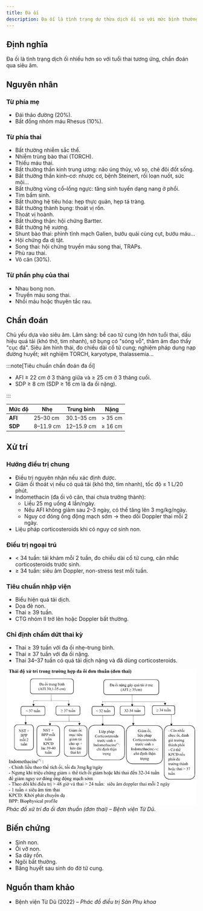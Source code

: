 ```yaml
---
title: Đa ối
description: Đa ối là tình trạng dư thừa dịch ối so với mức bình thường theo tuổi thai, làm tăng nguy cơ biến chứng cho mẹ và thai nhi. Chẩn đoán chủ yếu qua siêu âm và điều trị hướng vào nguyên nhân cũng như giảm triệu chứng quá tải.
---
```


## Định nghĩa

Đa ối là tình trạng dịch ối nhiều hơn so với tuổi thai tương ứng, chẩn đoán qua siêu âm.

## Nguyên nhân

### Từ phía mẹ

- Đái tháo đường (20%).
- Bất đồng nhóm máu Rhesus (10%).

### Từ phía thai

- Bất thường nhiễm sắc thể.
- Nhiễm trùng bào thai (TORCH).
- Thiếu máu thai.
- Bất thường thần kinh trung ương: não úng thủy, vô sọ, chẻ đôi đốt sống.
- Bất thường thần kinh–cơ: nhược cơ, bệnh Steinert, rối loạn nuốt, sức môi…
- Bất thường vùng cổ–lồng ngực: tăng sinh tuyến dạng nang ở phổi.
- Tim bẩm sinh.
- Bất thường hệ tiêu hóa: hẹp thực quản, hẹp tá tràng.
- Bất thường thành bụng: thoát vị rốn.
- Thoát vị hoành.
- Bất thường thận: hội chứng Bartter.
- Bất thường hệ xương.
- Shunt bào thai: phình tĩnh mạch Galien, bướu quái cùng cụt, bướu máu…
- Hội chứng đa dị tật.
- Song thai: hội chứng truyền máu song thai, TRAPs.
- Phù rau thai.
- Vô căn (30%).

### Từ phần phụ của thai

- Nhau bong non.
- Truyền máu song thai.
- Nhồi máu hoặc thuyên tắc rau.

## Chẩn đoán

Chủ yếu dựa vào siêu âm. Lâm sàng: bề cao tử cung lớn hơn tuổi thai, dấu hiệu quá tải (khó thở, tim nhanh), sờ bụng có "sóng vỗ", thăm âm đạo thấy "cục đá". Siêu âm hình thái, đo chiều dài cổ tử cung; nghiệm pháp dung nạp đường huyết; xét nghiệm TORCH, karyotype, thalassemia…

:::note[Tiêu chuẩn chẩn đoán đa ối]

- AFI ≥ 22 cm ở 3 tháng giữa và ≥ 25 cm ở 3 tháng cuối.
- SDP ≥ 8 cm (SDP ≥ 16 cm là đa ối nặng).

:::

| Mức độ  | Nhẹ       | Trung bình | Nặng    |
| ------- | --------- | ---------- | ------- |
| **AFI** | 25–30 cm  | 30.1–35 cm | > 35 cm |
| **SDP** | 8–11.9 cm | 12–15.9 cm | ≥ 16 cm |

## Xử trí

### Hướng điều trị chung

- Điều trị nguyên nhân nếu xác định được.
- Giảm ối thoát vị nếu có quá tải (khó thở, tim nhanh), tốc độ ≤ 1 L/20 phút.
- Indomethacin (đa ối vô căn, thai chưa trưởng thành):
  - Liều 25 mg uống 4 lần/ngày.
  - Nếu AFI không giảm sau 2–3 ngày, có thể tăng lên 3 mg/kg/ngày.
  - Nguy cơ đóng ống động mạch sớm → theo dõi Doppler thai mỗi 2 ngày.
- Liệu pháp corticosteroids khi có nguy cơ sinh non.

### Điều trị ngoại trú

- < 34 tuần: tái khám mỗi 2 tuần, đo chiều dài cổ tử cung, cân nhắc corticosteroids trước sinh.
- ≥ 34 tuần: siêu âm Doppler, non-stress test mỗi tuần.

### Tiêu chuẩn nhập viện

- Biểu hiện quá tải dịch.
- Dọa đẻ non.
- Thai ≥ 39 tuần.
- CTG nhóm II trở lên hoặc Doppler bất thường.

### Chỉ định chấm dứt thai kỳ

- Thai ≥ 39 tuần với đa ối nhẹ–trung bình.
- Thai ≥ 37 tuần với đa ối nặng.
- Thai 34–37 tuần có quá tải dịch nặng và đã dùng corticosteroids.

![Phác đồ xử trí đa ối đơn thuần Bệnh viện Từ Dũ](../../../../assets/san-khoa/da-oi/phac-do-xu-tri-da-oi-don-thuan.jpg)  
_Phác đồ xử trí đa ối đơn thuần (đơn thai) – Bệnh viện Từ Dũ._

## Biến chứng

- Sinh non.
- Ối vỡ non.
- Sa dây rốn.
- Ngôi bất thường.
- Băng huyết sau sinh do đờ tử cung.

## Nguồn tham khảo

- Bệnh viện Từ Dũ (2022) – _Phác đồ điều trị Sản Phụ khoa_
